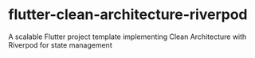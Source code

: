 # flutter-clean-architecture-riverpod
A scalable Flutter project template implementing Clean Architecture with Riverpod for state management
